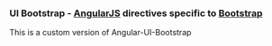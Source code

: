 ### UI Bootstrap - [AngularJS](http://angularjs.org/) directives specific to [Bootstrap](http://getbootstrap.com)

This is a custom version of Angular-UI-Bootstrap